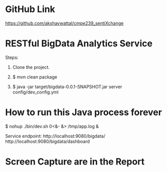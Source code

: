 GitHub Link
======================
https://github.com/akshaywattal/cmpe239_sentiXchange


RESTful BigData Analytics Service
======================

Steps:

1. Clone the project.

2. $ mvn clean package

3. $ java -jar target/bigdata-0.0.1-SNAPSHOT.jar server config/dev_config.yml 

# How to run this Java process forever
$ nohup ./bin/dev.sh 0<&- &> /tmp/app.log &

Service endpoint: http://localhost:9080/bigdata/
                  http://localhost:9080/bigdata/dashboard



Screen Capture are in the Report
======================
